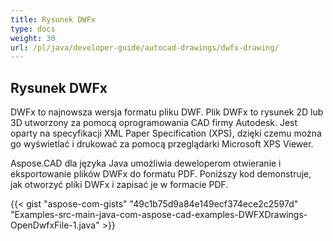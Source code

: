 ```yaml
---
title: Rysunek DWFx
type: docs
weight: 30
url: /pl/java/developer-guide/autocad-drawings/dwfx-drawing/
---
```


## **Rysunek DWFx**
DWFx to najnowsza wersja formatu pliku DWF. Plik DWFx to rysunek 2D lub 3D utworzony za pomocą oprogramowania CAD firmy Autodesk. Jest oparty na specyfikacji XML Paper Specification (XPS), dzięki czemu można go wyświetlać i drukować za pomocą przeglądarki Microsoft XPS Viewer.

Aspose.CAD dla języka Java umożliwia deweloperom otwieranie i eksportowanie plików DWFx do formatu PDF. Poniższy kod demonstruje, jak otworzyć pliki DWFx i zapisać je w formacie PDF.

{{< gist "aspose-com-gists" "49c1b75d9a84e149ecf374ece2c2597d" "Examples-src-main-java-com-aspose-cad-examples-DWFXDrawings-OpenDwfxFile-1.java" >}}
